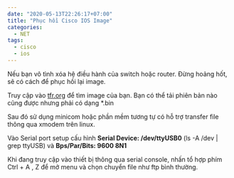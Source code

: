 ```yaml
---
date: "2020-05-13T22:26:17+07:00"
title: "Phục hồi Cisco IOS Image"
categories:
  - NET
tags:
  - cisco
  - ios
---
```


Nếu bạn vô tình xóa hệ điều hành của switch hoặc router. Đừng hoảng hốt, sẽ có cách để phục hồi lại image.

Truy cập vào [tfr.org](http://tfr.org/cisco-ios/) để tìm image của bạn. Bạn có thể tải phiên bản nào cũng được nhưng phải có dạng \*.bin

Sau đó sử dụng minicom hoặc phần mềm tương tự có hỗ trợ transfer file thông qua xmodem trên linux.

Vào Serial port setup cấu hình **Serial Device: /dev/ttyUSB0** (ls -A /dev | grep ttyUSB) và **Bps/Par/Bits: 9600 8N1**

Khi đang truy cập vào thiết bị thông qua serial console, nhấn tổ hợp phím Ctrl + A , Z để mở menu và chọn chuyển file như ftp bình thường.
